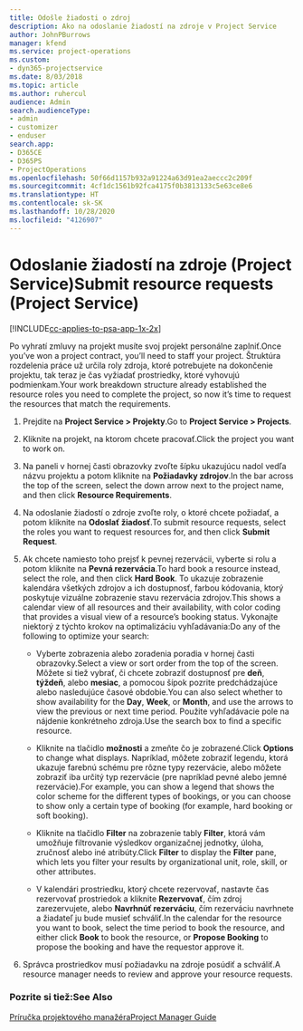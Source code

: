 ```yaml
---
title: Odošle žiadosti o zdroj
description: Ako na odoslanie žiadostí na zdroje v Project Service
author: JohnPBurrows
manager: kfend
ms.service: project-operations
ms.custom:
- dyn365-projectservice
ms.date: 8/03/2018
ms.topic: article
ms.author: ruhercul
audience: Admin
search.audienceType:
- admin
- customizer
- enduser
search.app:
- D365CE
- D365PS
- ProjectOperations
ms.openlocfilehash: 50f66d1157b932a91224a63d91ea2aeccc2c209f
ms.sourcegitcommit: 4cf1dc1561b92fca4175f0b3813133c5e63ce8e6
ms.translationtype: HT
ms.contentlocale: sk-SK
ms.lasthandoff: 10/28/2020
ms.locfileid: "4126907"
---
```

# <a name="submit-resource-requests-project-service"></a><span data-ttu-id="3b70b-103">Odoslanie žiadostí na zdroje (Project Service)</span><span class="sxs-lookup"><span data-stu-id="3b70b-103">Submit resource requests (Project Service)</span></span>

[!INCLUDE[cc-applies-to-psa-app-1x-2x](../includes/cc-applies-to-psa-app-1x-2x.md)]

<span data-ttu-id="3b70b-104">Po vyhratí zmluvy na projekt musíte svoj projekt personálne zaplniť.</span><span class="sxs-lookup"><span data-stu-id="3b70b-104">Once you’ve won a project contract, you’ll need to staff your project.</span></span> <span data-ttu-id="3b70b-105">Štruktúra rozdelenia práce už určila roly zdroja, ktoré potrebujete na dokončenie projektu, tak teraz je čas vyžiadať prostriedky, ktoré vyhovujú podmienkam.</span><span class="sxs-lookup"><span data-stu-id="3b70b-105">Your work breakdown structure already established the resource roles you need to complete the project, so now it’s time to request the resources that match the requirements.</span></span>  
  
1.  <span data-ttu-id="3b70b-106">Prejdite na **Project Service > Projekty**.</span><span class="sxs-lookup"><span data-stu-id="3b70b-106">Go to **Project Service > Projects**.</span></span>  
  
2.  <span data-ttu-id="3b70b-107">Kliknite na projekt, na ktorom chcete pracovať.</span><span class="sxs-lookup"><span data-stu-id="3b70b-107">Click the project you want to work on.</span></span>  
  
3.  <span data-ttu-id="3b70b-108">Na paneli v hornej časti obrazovky zvoľte šípku ukazujúcu nadol vedľa názvu projektu a potom kliknite na **Požiadavky zdrojov**.</span><span class="sxs-lookup"><span data-stu-id="3b70b-108">In the bar across the top of the screen, select the down arrow next to the project name, and then click **Resource Requirements**.</span></span>  
  
4.  <span data-ttu-id="3b70b-109">Na odoslanie žiadostí o zdroje zvoľte roly, o ktoré chcete požiadať, a potom kliknite na **Odoslať žiadosť**.</span><span class="sxs-lookup"><span data-stu-id="3b70b-109">To submit resource requests, select the roles you want to request resources for, and then click **Submit Request**.</span></span>  
  
5.  <span data-ttu-id="3b70b-110">Ak chcete namiesto toho prejsť k pevnej rezervácii, vyberte si rolu a potom kliknite na **Pevná rezervácia**.</span><span class="sxs-lookup"><span data-stu-id="3b70b-110">To hard book a resource instead, select the role, and then click **Hard Book**.</span></span> <span data-ttu-id="3b70b-111">To ukazuje zobrazenie kalendára všetkých zdrojov a ich dostupnosť, farbou kódovania, ktorý poskytuje vizuálne zobrazenie stavu rezervácia zdrojov.</span><span class="sxs-lookup"><span data-stu-id="3b70b-111">This shows a calendar view of all resources and their availability, with color coding that provides a visual view of a resource’s booking status.</span></span> <span data-ttu-id="3b70b-112">Vykonajte niektorý z týchto krokov na optimalizáciu vyhľadávania:</span><span class="sxs-lookup"><span data-stu-id="3b70b-112">Do any of the following to optimize your search:</span></span>  
  
    -   <span data-ttu-id="3b70b-113">Vyberte zobrazenia alebo zoradenia poradia v hornej časti obrazovky.</span><span class="sxs-lookup"><span data-stu-id="3b70b-113">Select a view or sort order from the top of the screen.</span></span> <span data-ttu-id="3b70b-114">Môžete si tiež vybrať, či chcete zobraziť dostupnosť pre **deň**, **týždeň**, alebo **mesiac**, a pomocou šípok pozrite predchádzajúce alebo nasledujúce časové obdobie.</span><span class="sxs-lookup"><span data-stu-id="3b70b-114">You can also select whether to show availability for the **Day**, **Week**, or **Month**, and use the arrows to view the previous or next time period.</span></span> <span data-ttu-id="3b70b-115">Použite vyhľadávacie pole na nájdenie konkrétneho zdroja.</span><span class="sxs-lookup"><span data-stu-id="3b70b-115">Use the search box to find a specific resource.</span></span>  
  
    -   <span data-ttu-id="3b70b-116">Kliknite na tlačidlo **možnosti** a zmeňte čo je zobrazené.</span><span class="sxs-lookup"><span data-stu-id="3b70b-116">Click **Options** to change what displays.</span></span> <span data-ttu-id="3b70b-117">Napríklad, môžete zobraziť legendu, ktorá ukazuje farebnú schému pre rôzne typy rezervácie, alebo môžete zobraziť iba určitý typ rezervácie (pre napríklad pevné alebo jemné rezervácie).</span><span class="sxs-lookup"><span data-stu-id="3b70b-117">For example, you can show a legend that shows the color scheme for the different types of bookings, or you can choose to show only a certain type of booking (for example, hard booking or soft booking).</span></span>  
  
    -   <span data-ttu-id="3b70b-118">Kliknite na tlačidlo **Filter** na zobrazenie tably **Filter**, ktorá vám umožňuje filtrovanie výsledkov organizačnej jednotky, úloha, zručnosť alebo iné atribúty.</span><span class="sxs-lookup"><span data-stu-id="3b70b-118">Click **Filter** to display the **Filter** pane, which lets you filter your results by organizational unit, role, skill, or other attributes.</span></span>  
  
    -   <span data-ttu-id="3b70b-119">V kalendári prostriedku, ktorý chcete rezervovať, nastavte čas rezervovať prostriedok a kliknite **Rezervovať**, čím zdroj zarezervujete, alebo **Navrhnúť rezerváciu**, čím rezerváciu navrhnete a žiadateľ ju bude musieť schváliť.</span><span class="sxs-lookup"><span data-stu-id="3b70b-119">In the calendar for the resource you want to book, select the time period to book the resource, and either click **Book** to book the resource, or **Propose Booking** to propose the booking and have the requestor approve it.</span></span>  
  
6.  <span data-ttu-id="3b70b-120">Správca prostriedkov musí požiadavku na zdroje posúdiť a schváliť.</span><span class="sxs-lookup"><span data-stu-id="3b70b-120">A resource manager needs to review and approve your resource requests.</span></span>  
  
### <a name="see-also"></a><span data-ttu-id="3b70b-121">Pozrite si tiež:</span><span class="sxs-lookup"><span data-stu-id="3b70b-121">See Also</span></span>  
 [<span data-ttu-id="3b70b-122">Príručka projektového manažéra</span><span class="sxs-lookup"><span data-stu-id="3b70b-122">Project Manager Guide</span></span>](../psa/project-manager-guide.md)
